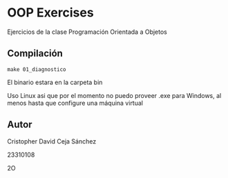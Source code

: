 # OOP Exercises
Ejercicios de la clase Programación Orientada a Objetos

## Compilación
```
make 01_diagnostico
```
El binario estara en la carpeta bin

Uso Linux asi que por el momento no puedo proveer .exe para Windows, al menos hasta que configure una máquina virtual

## Autor
Cristopher David Ceja Sánchez

23310108

2O
